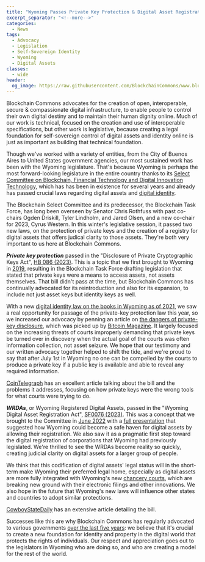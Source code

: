```yaml
---
title: "Wyoming Passes Private Key Protection & Digital Asset Registration Laws"
excerpt_separator: "<!--more-->"
categories:
  - News
tags:
  - Advocacy
  - Legislation
  - Self-Sovereign Identity
  - Wyoming
  - Digital Assets
classes:
  - wide
header:
  og_image: https://raw.githubusercontent.com/BlockchainCommons/www.blockchaincommons.com/master/images/posts/legislation.jpeg
---
```


Blockchain Commons advocates for the creation of open, interoperable, secure & compassionate digital infrastructure, to enable people to control their own digital destiny and to maintain their human dignity online. Much of our work is technical, focused on the creation and use of interoperable specifications, but other work is legislative, because creating a legal foundation for self-sovereign control of digital assets and identity online is just as important as building that technical foundation.

Though we've worked with a variety of entities, from the City of Buenos Aires to United States government agencies, our most sustained work has been with the Wyoming legislature. That's because Wyoming is perhaps the most forward-looking legislature in the entire country thanks to its [Select Committee on Blockchain, Financial Technology and Digital Innovation Technology](https://www.wyoleg.gov/Committees/2023/S19), which has has been in existence for several years and already has passed crucial laws regarding digital assets and [digital identity](https://www.blockchaincommons.com/articles/Principal-Authority/).

The Blockchain Select Committee and its predecessor, the Blockchain Task Force, has long been overseen by Senator Chris Rothfuss with past co-chairs Ogden Driskill, Tyler Lindholm, and Jared Olsen, and a new co-chair for 2023, Cyrus Western. In this winter's legislative session, it passed two new laws, on the protection of private keys and the creation of a registry for digital assets that offers judical clarity to those assets. They're both very important to us here at Blockchain Commons.

***Private key protection*** passed in the "Disclosure of Private Cryptographic Keys Act", [HB 086 (2023)](https://wyoleg.gov/Legislation/2023/HB0086). This is a topic that we first brought to Wyoming in [2019](https://wyoleg.gov/InterimCommittee/2019/S3-20190506Meeting%20Minutes.pdf), resulting in the Blockchain Task Force drafting legislation that stated that private keys were a means to access assets, not assets themselves. That bill didn't pass at the time, but Blockchain Commons has continually advocated for its reintroduction and also for its expansion, to include not just asset keys but identity keys as well.

With a new [digital identity law on the books in Wyoming as of 2021](https://wyoleg.gov/Legislation/2021/SF0039), we saw a real opportunity for passage of the private-key protection law this year, so we increased our advocacy by penning an article on [the dangers of private-key disclosure](https://www.blockchaincommons.com/articles/Private-Key-Disclosure/), which was picked up by [Bitcoin Magazine](https://bitcoinmagazine.com/legal/saving-bitcoin-private-keys-from-courts). It largely focused on the increasing threats of courts improperly demanding that private keys be turned over in discovery when the actual goal of the courts was often information collection, not asset seizure. We hope that our testimony and our written advocacy together helped to shift the tide, and we're proud to say that  after July 1st in Wyoming no one can be compelled by the courts to produce a private key if a public key is available and able to reveal any required information.

[CoinTelegraph](https://cointelegraph.com/news/wyoming-s-private-keys-bill-addresses-growing-threat-to-rights-and-assets) has an excellent article talking about the bill and the problems it addresses, focusing on how private keys were the wrong tools for what courts were trying to do.

***WRDAs***, or Wyoming Registered Digital Assets, passed in the "Wyoming Digital Asset Registration Act", [SF0076 (2023)](https://wyoleg.gov/Legislation/2023/SF0076). This was a concept that we brought to the Committee in [June 2022](https://advocacy.blockchaincommons.com/testimony/bct-2022-001/) with a [full presentation](https://wyoleg.gov/InterimCommittee/2022/S19-2022061408-03WyomingWRDASlides.pdf) that suggested how Wyoming could become a safe haven for digital assets by allowing their registration. We also saw it as a pragmatic first step toward the digital registration of corporations that Wyoming had previously legislated. We're thrilled to see the WRDAs become reality so quickly, creating judicial clarity on digital assets for a larger group of people.

We think that this codification of digital assets' legal status will in the short-term make Wyoming their preferred legal home, especially as digital assets are more fully integrated with Wyoming's new [chancery courts](https://www.wyomingnews.com/wyomingbusinessreport/industry_news/economy_and_labor/state-chancery-court-marks-one-year-of-handling-business-law/article_4d70ca70-7a48-11ed-9742-2feece272735.html), which are breaking new ground with their electronic filings and other innovations. We also hope in the future that Wyoming's new laws will influence other states and countries to adopt similar protections.

[CowboyStateDaily](https://cowboystatedaily.com/2023/01/20/supporters-say-bill-will-help-wyoming-lead-the-nation-in-digital-asset-registration/) has an extensive article detailing the bill.

Successes like this are why Blockchain Commons has regularly advocated to various governments [over the last five years](https://advocacy.blockchaincommons.com/testimony/): we believe that it's crucial to create a new foundation for identity and property in the digital world that protects the rights of individuals. Our respect and appreciation goes out to the legislators in Wyoming who are doing so, and who are creating a model for the rest of the world.

